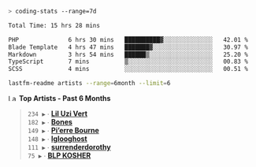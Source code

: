 ```zsh
> coding-stats --range=7d
```

<!--START_SECTION:waka-->

```txt
Total Time: 15 hrs 28 mins

PHP              6 hrs 30 mins   ██████████▓░░░░░░░░░░░░░░   42.01 %
Blade Template   4 hrs 47 mins   ███████▓░░░░░░░░░░░░░░░░░   30.97 %
Markdown         3 hrs 54 mins   ██████▒░░░░░░░░░░░░░░░░░░   25.20 %
TypeScript       7 mins          ▒░░░░░░░░░░░░░░░░░░░░░░░░   00.83 %
SCSS             4 mins          ░░░░░░░░░░░░░░░░░░░░░░░░░   00.51 %
```

<!--END_SECTION:waka-->

```zsh
lastfm-readme artists --range=6month --limit=6
```

<!--START_LASTFM_ARTISTS:{"period": "6month", "rows": 6}-->
<a href="https://last.fm" target="_blank"><img src="https://user-images.githubusercontent.com/17434202/215290617-e793598d-d7c9-428f-9975-156db1ba89cc.svg" alt="Last.fm Logo" width="18" height="13"/></a> **Top Artists - Past 6 Months**

> `234 ▶️` ∙ **[Lil Uzi Vert](https://www.last.fm/music/Lil+Uzi+Vert)**<br/>
> `182 ▶️` ∙ **[Bones](https://www.last.fm/music/Bones)**<br/>
> `149 ▶️` ∙ **[Pi’erre Bourne](https://www.last.fm/music/Pi%E2%80%99erre+Bourne)**<br/>
> `148 ▶️` ∙ **[Iglooghost](https://www.last.fm/music/Iglooghost)**<br/>
> `111 ▶️` ∙ **[surrenderdorothy](https://www.last.fm/music/surrenderdorothy)**<br/>
> `75 ▶️` ∙ **[BLP KOSHER](https://www.last.fm/music/BLP+KOSHER)**<br/>
<!--END_LASTFM_ARTISTS-->
